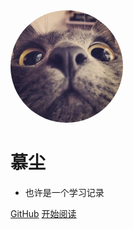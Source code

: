 <img width="180px" style="border-radius: 50%" bor src="https://raw.githubusercontent.com/ZMmouse/muchen-studybook/docs/assets/avatar.jpeg">

# 慕尘

- 也许是一个学习记录

[GitHub](<https://zmmouse.github.io/muchen-studybook/#/README>)
[开始阅读](README.md)
